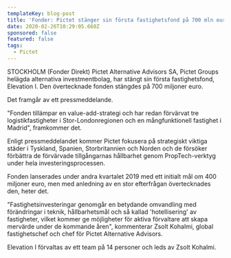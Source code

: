 ```yaml
---
templateKey: blog-post
title: 'Fonder: Pictet stänger sin första fastighetsfond på 700 mln eur'
date: 2020-02-26T10:29:05.660Z
sponsored: false
featured: false
tags:
  - Pictet
---
```

STOCKHOLM (Fonder Direkt) Pictet Alternative Advisors SA, Pictet Groups helägda alternativa investmentbolag, har stängt sin första fastighetsfond, Elevation I. Den övertecknade fonden stängdes på 700 miljoner euro.

Det framgår av ett pressmeddelande.

"Fonden tillämpar en value-add-strategi och har redan förvärvat tre logistikfastigheter i Stor-Londonregionen och en mångfunktionell fastighet i Madrid", framkommer det.

Enligt pressmeddelandet kommer Pictet fokusera på strategiskt viktiga städer i Tyskland, Spanien, Storbritannien och Norden och de försöker förbättra de förvärvade tillgångarnas hållbarhet genom PropTech-verktyg under hela investeringsprocessen.

Fonden lanserades under andra kvartalet 2019 med ett initialt mål om 400 miljoner euro, men med anledning av en stor efterfrågan övertecknades den, heter det.

"Fastighetsinvesteringar genomgår en betydande omvandling med förändringar i teknik, hållbarhetsmål och så kallad 'hotellisering' av fastigheter, vilket kommer ge möjligheter för aktiva förvaltare att skapa mervärde under de kommande åren", kommenterar Zsolt Kohalmi, global fastighetschef och chef för Pictet Alternative Advisors.

Elevation I förvaltas av ett team på 14 personer och leds av Zsolt Kohalmi.
